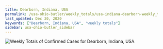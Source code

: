 ```yaml
---
title: Dearborn, Indiana, USA
permalink: /usa-ohio-butler/weekly_totals/usa-indiana-dearborn-weekly_totals.html
last_updated: Dec 30, 2020
keywords: ["Dearborn, Indiana, USA", "weekly totals"]
sidebar: usa-ohio-butler_sidebar
---
```


![Weekly Totals of Confirmed Cases for Dearborn, Indiana, USA](/covid_tracker/images/graphs/usa-indiana-dearborn-weekly_totals_graph.png)
